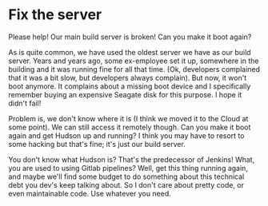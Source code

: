 # Fix the server

Please help! Our main build server is broken! Can you make it boot again?

As is quite common, we have used the oldest server we have as our build server. 
Years and years ago, some ex-employee set it up, somewhere in the building and it
was running fine for all that time. (Ok, developers complained that it was a bit
slow, but developers always complain). But now, it won't boot anymore. 
It complains about a missing boot device and I specifically remember buying an
expensive Seagate disk for this purpose. I hope it didn't fail!

Problem is, we don't know where it is (I think we moved it to the Cloud at some
point). We can still access it remotely though. Can you make it boot again and get
Hudson up and running? I think you may have to resort to some hacking but that's 
fine; it's just our build server.  

You don't know what Hudson is? That's the predecessor of Jenkins! What, you are 
used to using Gitlab pipelines? Well, get this thing running again, and maybe 
we'll find some budget to do something about this technical debt you dev's keep 
talking about. So I don't care about pretty code, or even maintainable code. Use whatever you need.

